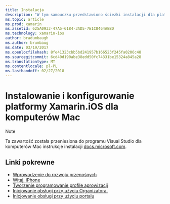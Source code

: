 ```yaml
---
title: Instalacja
description: "W tym samouczku przedstawiono ścieżki instalacji dla platformy Xamarin.iOS."
ms.topic: article
ms.prod: xamarin
ms.assetid: 625A0933-47A5-6184-3AD5-7E1C8464AEBD
ms.technology: xamarin-ios
author: bradumbaugh
ms.author: brumbaug
ms.date: 03/19/2017
ms.openlocfilehash: 8fe41323cbb5bd241957b166523f245fa0206c48
ms.sourcegitcommit: 6cd40d190abe38edd50fc74331be15324a845a28
ms.translationtype: MT
ms.contentlocale: pl-PL
ms.lasthandoff: 02/27/2018
---
```

# <a name="installing-and-configuring-xamarinios-on-mac"></a>Instalowanie i konfigurowanie platformy Xamarin.iOS dla komputerów Mac

> [!NOTE]
> Ta zawartość została przeniesiona do programu Visual Studio dla komputerów Mac instrukcje instalacji [docs.microsoft.com](https://docs.microsoft.com/en-us/visualstudio/mac/installation).



## <a name="related-links"></a>Linki pokrewne

- [Wprowadzenie do rozwoju przenośnych](~/cross-platform/get-started/introduction-to-mobile-development.md)
- [Witaj, iPhone](~/ios/get-started/hello-ios/index.md)
- [Tworzenie programowanie profile aprowizacji](http://developer.apple.com/library/ios/#documentation/ToolsLanguages/Conceptual/DevPortalGuide/CreatingandDownloadingDevelopmentProvisioningProfiles/CreatingandDownloadingDevelopmentProvisioningProfiles.html)
- [Inicjowanie obsługi przy użyciu Organizatora.](http://developer.apple.com/library/ios/#recipes/xcode_help-devices_organizer/articles/provision_device_for_development-generic.html)
- [Inicjowanie obsługi przy użyciu portalu](http://developer.apple.com/library/ios/#recipes/ProvisioningPortal_Recipes/DownloadingaProvisioningProfile/DownloadingaProvisioningProfile.html)
